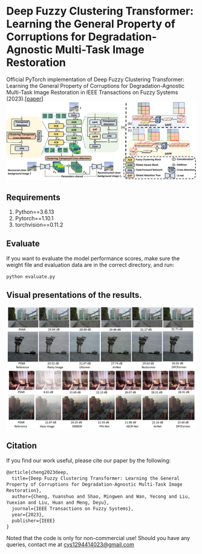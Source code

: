 # Deep Fuzzy Clustering Transformer: Learning the General Property of Corruptions for Degradation-Agnostic Multi-Task Image Restoration
Official PyTorch implementation of Deep Fuzzy Clustering Transformer: Learning the General Property of Corruptions for Degradation-Agnostic Multi-Task Image Restoration in IEEE Transactions on Fuzzy Systems (2023).\[[paper](https://ieeexplore.ieee.org/document/10157976)\]
![framework](https://github.com/YuanshuoCheng/DFCFormer/blob/main/figures/fig2.png)
## Requirements
1. Python==3.6.13
2. Pytorch==1.10.1
3. torchvision==0.11.2
## Evaluate
If you want to evaluate the model performance scores, make sure the weight file and evaluation data are in the correct directory, and run:
```
python evaluate.py
```
## Visual presentations of the results.
![derainy](https://github.com/YuanshuoCheng/DFCFormer/blob/main/figures/fig6.png)
![dehazy](https://github.com/YuanshuoCheng/DFCFormer/blob/main/figures/fig7.png)
## Citation
If you find our work useful, please cite our paper by the following:
```
@article{cheng2023deep,
  title={Deep Fuzzy Clustering Transformer: Learning the General Property of Corruptions for Degradation-Agnostic Multi-Task Image Restoration},
  author={Cheng, Yuanshuo and Shao, Mingwen and Wan, Yecong and Liu, Yuexian and Liu, Huan and Meng, Deyu},
  journal={IEEE Transactions on Fuzzy Systems},
  year={2023},
  publisher={IEEE}
}
```
Noted that the code is only for non-commercial use! Should you have any queries, contact me at cys1294414023@gmail.com
